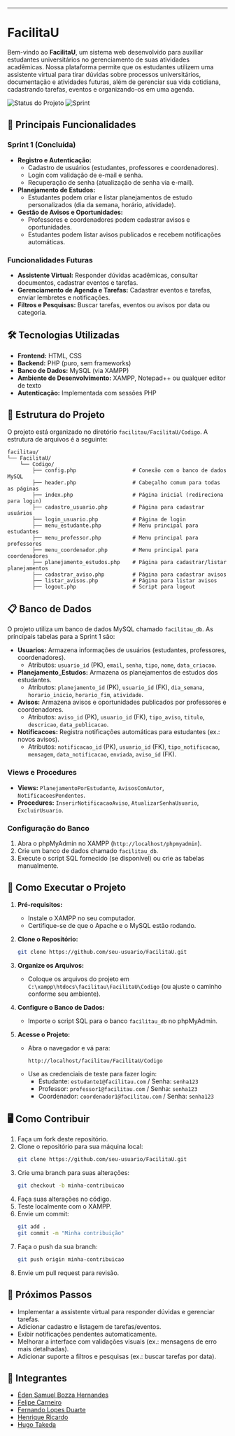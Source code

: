 

---

# FacilitaU

Bem-vindo ao **FacilitaU**, um sistema web desenvolvido para auxiliar estudantes universitários no gerenciamento de suas atividades acadêmicas. Nossa plataforma permite que os estudantes utilizem uma assistente virtual para tirar dúvidas sobre processos universitários, documentação e atividades futuras, além de gerenciar sua vida cotidiana, cadastrando tarefas, eventos e organizando-os em uma agenda.

![Status do Projeto](https://img.shields.io/badge/Status-Em%20Desenvolvimento-yellow) ![Sprint](https://img.shields.io/badge/Sprint-1-blue)

## 🌟 Principais Funcionalidades

### Sprint 1 (Concluída)
- **Registro e Autenticação:**
  - Cadastro de usuários (estudantes, professores e coordenadores).
  - Login com validação de e-mail e senha.
  - Recuperação de senha (atualização de senha via e-mail).
- **Planejamento de Estudos:**
  - Estudantes podem criar e listar planejamentos de estudo personalizados (dia da semana, horário, atividade).
- **Gestão de Avisos e Oportunidades:**
  - Professores e coordenadores podem cadastrar avisos e oportunidades.
  - Estudantes podem listar avisos publicados e recebem notificações automáticas.

### Funcionalidades Futuras
- **Assistente Virtual:** Responder dúvidas acadêmicas, consultar documentos, cadastrar eventos e tarefas.
- **Gerenciamento de Agenda e Tarefas:** Cadastrar eventos e tarefas, enviar lembretes e notificações.
- **Filtros e Pesquisas:** Buscar tarefas, eventos ou avisos por data ou categoria.

## 🛠️ Tecnologias Utilizadas
- **Frontend:** HTML, CSS
- **Backend:** PHP (puro, sem frameworks)
- **Banco de Dados:** MySQL (via XAMPP)
- **Ambiente de Desenvolvimento:** XAMPP, Notepad++ ou qualquer editor de texto
- **Autenticação:** Implementada com sessões PHP

## 📂 Estrutura do Projeto
O projeto está organizado no diretório `facilitau/FacilitaU/Codigo`. A estrutura de arquivos é a seguinte:

```
facilitau/
└── FacilitaU/
    └── Codigo/
        ├── config.php                  # Conexão com o banco de dados MySQL
        ├── header.php                  # Cabeçalho comum para todas as páginas
        ├── index.php                   # Página inicial (redireciona para login)
        ├── cadastro_usuario.php        # Página para cadastrar usuários
        ├── login_usuario.php           # Página de login
        ├── menu_estudante.php          # Menu principal para estudantes
        ├── menu_professor.php          # Menu principal para professores
        ├── menu_coordenador.php        # Menu principal para coordenadores
        ├── planejamento_estudos.php    # Página para cadastrar/listar planejamentos
        ├── cadastrar_aviso.php         # Página para cadastrar avisos
        ├── listar_avisos.php           # Página para listar avisos
        ├── logout.php                  # Script para logout
```

## 📋 Banco de Dados
O projeto utiliza um banco de dados MySQL chamado `facilitau_db`. As principais tabelas para a Sprint 1 são:

- **Usuarios:** Armazena informações de usuários (estudantes, professores, coordenadores).
  - Atributos: `usuario_id` (PK), `email`, `senha`, `tipo`, `nome`, `data_criacao`.
- **Planejamento_Estudos:** Armazena os planejamentos de estudos dos estudantes.
  - Atributos: `planejamento_id` (PK), `usuario_id` (FK), `dia_semana`, `horario_inicio`, `horario_fim`, `atividade`.
- **Avisos:** Armazena avisos e oportunidades publicados por professores e coordenadores.
  - Atributos: `aviso_id` (PK), `usuario_id` (FK), `tipo_aviso`, `titulo`, `descricao`, `data_publicacao`.
- **Notificacoes:** Registra notificações automáticas para estudantes (ex.: novos avisos).
  - Atributos: `notificacao_id` (PK), `usuario_id` (FK), `tipo_notificacao`, `mensagem`, `data_notificacao`, `enviada`, `aviso_id` (FK).

### Views e Procedures
- **Views:** `PlanejamentoPorEstudante`, `AvisosComAutor`, `NotificacoesPendentes`.
- **Procedures:** `InserirNotificacaoAviso`, `AtualizarSenhaUsuario`, `ExcluirUsuario`.

### Configuração do Banco
1. Abra o phpMyAdmin no XAMPP (`http://localhost/phpmyadmin`).
2. Crie um banco de dados chamado `facilitau_db`.
3. Execute o script SQL fornecido (se disponível) ou crie as tabelas manualmente.

## 🚀 Como Executar o Projeto
1. **Pré-requisitos:**
   - Instale o XAMPP no seu computador.
   - Certifique-se de que o Apache e o MySQL estão rodando.

2. **Clone o Repositório:**
   ```bash
   git clone https://github.com/seu-usuario/FacilitaU.git
   ```

3. **Organize os Arquivos:**
   - Coloque os arquivos do projeto em `C:\xampp\htdocs\facilitau\FacilitaU\Codigo` (ou ajuste o caminho conforme seu ambiente).

4. **Configure o Banco de Dados:**
   - Importe o script SQL para o banco `facilitau_db` no phpMyAdmin.

5. **Acesse o Projeto:**
   - Abra o navegador e vá para:
     ```
     http://localhost/facilitau/FacilitaU/Codigo
     ```
   - Use as credenciais de teste para fazer login:
     - Estudante: `estudante1@facilitau.com` / Senha: `senha123`
     - Professor: `professor1@facilitau.com` / Senha: `senha123`
     - Coordenador: `coordenador1@facilitau.com` / Senha: `senha123`

## 🖥️ Como Contribuir
1. Faça um fork deste repositório.
2. Clone o repositório para sua máquina local:
   ```bash
   git clone https://github.com/seu-usuario/FacilitaU.git
   ```
3. Crie uma branch para suas alterações:
   ```bash
   git checkout -b minha-contribuicao
   ```
4. Faça suas alterações no código.
5. Teste localmente com o XAMPP.
6. Envie um commit:
   ```bash
   git add .
   git commit -m "Minha contribuição"
   ```
7. Faça o push da sua branch:
   ```bash
   git push origin minha-contribuicao
   ```
8. Envie um pull request para revisão.

## 📌 Próximos Passos
- Implementar a assistente virtual para responder dúvidas e gerenciar tarefas.
- Adicionar cadastro e listagem de tarefas/eventos.
- Exibir notificações pendentes automaticamente.
- Melhorar a interface com validações visuais (ex.: mensagens de erro mais detalhadas).
- Adicionar suporte a filtros e pesquisas (ex.: buscar tarefas por data).

## 👥 Integrantes
- [Éden Samuel Bozza Hernandes](https://github.com/Eden-code01)
- [Felipe Carneiro](https://github.com/FelipeCarneiroRibeiro)
- [Fernando Lopes Duarte](https://github.com/Fernando-Lopes1)
- [Henrique Ricardo](https://github.com/Riquehenri)
- [Hugo Takeda](https://github.com/hugotakeda)
